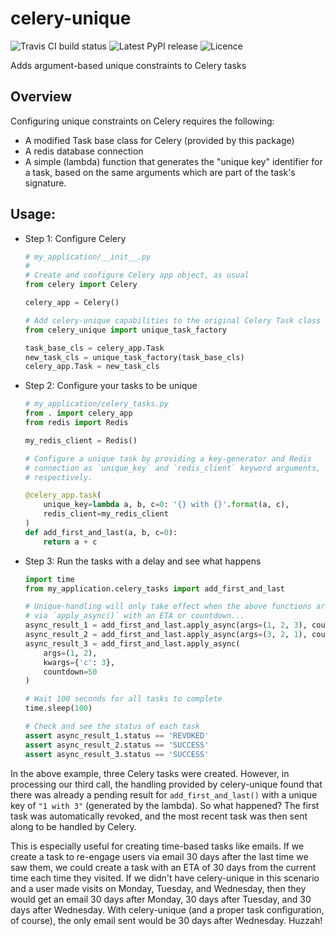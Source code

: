 # celery-unique

![Travis CI build status](https://img.shields.io/travis/sgrepo/celery-unique.svg)
![Latest PyPI release](https://img.shields.io/pypi/v/celery-unique.svg)
![Licence](https://img.shields.io/pypi/l/celery-unique.svg)

Adds argument-based unique constraints to Celery tasks

## Overview
Configuring unique constraints on Celery requires the following:
- A modified Task base class for Celery (provided by this package)
- A redis database connection
- A simple (lambda) function that generates the "unique key" identifier for a task, 
based on the same arguments which are part of the task's signature.

## Usage:
- Step 1: Configure Celery

    ```python
    # my_application/__init__.py
    #
    # Create and configure Celery app object, as usual
    from celery import Celery
    
    celery_app = Celery()
    
    # Add celery-unique capabilities to the original Celery Task class
    from celery_unique import unique_task_factory
    
    task_base_cls = celery_app.Task
    new_task_cls = unique_task_factory(task_base_cls)
    celery_app.Task = new_task_cls
    ```

- Step 2: Configure your tasks to be unique

    ```python
    # my_application/celery_tasks.py
    from . import celery_app
    from redis import Redis
    
    my_redis_client = Redis()
    
    # Configure a unique task by providing a key-generator and Redis
    # connection as `unique_key` and `redis_client` keyword arguments,
    # respectively.
    
    @celery_app.task(
        unique_key=lambda a, b, c=0: '{} with {}'.format(a, c), 
        redis_client=my_redis_client
    )
    def add_first_and_last(a, b, c=0):
        return a + c
    ```

- Step 3: Run the tasks with a delay and see what happens

    ```python
    import time
    from my_application.celery_tasks import add_first_and_last
    
    # Unique-handling will only take effect when the above functions are called
    # via `apply_async()` with an ETA or countdown...
    async_result_1 = add_first_and_last.apply_async(args=(1, 2, 3), countdown=100)
    async_result_2 = add_first_and_last.apply_async(args=(3, 2, 1), countdown=100)
    async_result_3 = add_first_and_last.apply_async(
        args=(1, 2), 
        kwargs={'c': 3}, 
        countdown=50
    )
    
    # Wait 100 seconds for all tasks to complete
    time.sleep(100)
    
    # Check and see the status of each task
    assert async_result_1.status == 'REVOKED'
    assert async_result_2.status == 'SUCCESS'
    assert async_result_3.status == 'SUCCESS'
    ```

In the above example, three Celery tasks were created.  However, in processing our third call, the 
handling provided by celery-unique found that there was already a pending result for `add_first_and_last()`
with a unique key of `"1 with 3"` (generated by the lambda).  So what happened?  The first task was 
automatically revoked, and the most recent task was then sent along to be handled by Celery.

This is especially useful for creating time-based tasks like emails.  If we create a task to 
re-engage users via email 30 days after the last time we saw them, we could create a task with an 
ETA of 30 days from the current time each time they visited.  If we didn't have celery-unique in 
this scenario and a user made visits on Monday, Tuesday, and Wednesday, then they would get an email 
30 days after Monday, 30 days after Tuesday, and 30 days after Wednesday.  With celery-unique (and a 
proper task configuration, of course), the only email sent would be 30 days after Wednesday.  Huzzah!

